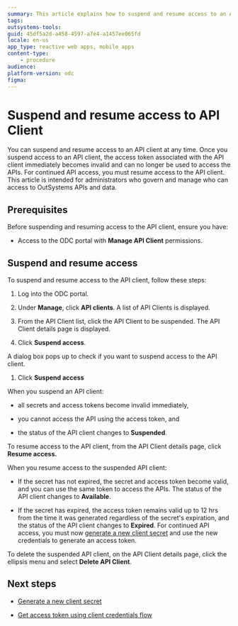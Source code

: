 ```yaml
---
summary: This article explains how to suspend and resume access to an API client.
tags: 
outsystems-tools: 
guid: 45df5a2d-a458-4597-a7e4-a1457ee065fd
locale: en-us
app_type: reactive web apps, mobile apps
content-type: 
    - procedure
audience: 
platform-version: odc
figma: 
---
```


# Suspend and resume access to API Client

You can suspend and resume access to an API client at any time. Once you suspend access to an API client, the access token associated with the API client immediately becomes invalid and can no longer be used to access the APIs. For continued API access, you must resume access to the API client. This article is intended for administrators who govern and manage who can access to OutSystems APIs and data. 

## Prerequisites

Before suspending and resuming access to the API client, ensure you have:

* Access to the ODC portal with **Manage API Client** permissions.

## Suspend and resume access

To suspend and resume access to the API client, follow these steps:

1. Log into the ODC portal.

1. Under **Manage**, click **API clients**. A list of API Clients is displayed.

1. From the API Client list, click the API Client to be suspended. The API Client details page is displayed.

1. Click **Suspend access**.

A dialog box pops up to check if you want to suspend access to the API client.

1. Click **Suspend access**

When you suspend an API client:

* all secrets and access tokens become invalid immediately,

* you cannot access the API using the access token, and 

* the status of the API client changes to **Suspended**.

To resume access to the API client, from the API Client details page, click **Resume access.**

When you resume access to the suspended API client:

* If the secret has not expired, the secret and access token become valid, and you can use the same token to access the APIs. The status of the API client changes to **Available**.

* If the secret has expired, the access token remains valid up to 12 hrs from the time it was generated regardless of the secret's expiration, and the status of the API client changes to **Expired**. For continued API access, you must now [generate a new client secret](generate-new-secret.md) and use the new credentials to generate an access token.

<div class="info" markdown="1">

To delete the suspended API client, on the API Client details page, click the ellipsis menu and select **Delete API Client**. 

</div>

## Next steps

* [Generate a new client secret](generate-new-secret.md)

* [Get access token using client credentials flow](get-access-token.md)
